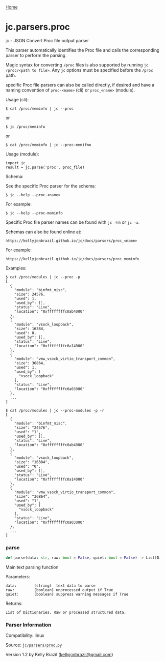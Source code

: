 [Home](https://kellyjonbrazil.github.io/jc/)
<a id="jc.parsers.proc"></a>

# jc.parsers.proc

jc - JSON Convert Proc file output parser

This parser automatically identifies the Proc file and calls the
corresponding parser to perform the parsing.

Magic syntax for converting `/proc` files is also supported by running
`jc /proc/<path to file>`. Any `jc` options must be specified before the
`/proc` path.

specific Proc file parsers can also be called directly, if desired and have
a naming convention of `proc-<name>` (cli) or `proc_<name>` (module).

Usage (cli):

    $ cat /proc/meminfo | jc --proc

or

    $ jc /proc/meminfo

or

    $ cat /proc/meminfo | jc --proc-memifno

Usage (module):

    import jc
    result = jc.parse('proc', proc_file)

Schema:

See the specific Proc parser for the schema:

    $ jc --help --proc-<name>

For example:

    $ jc --help --proc-meminfo

Specific Proc file parser names can be found with `jc -hh` or `jc -a`.

Schemas can also be found online at:

    https://kellyjonbrazil.github.io/jc/docs/parsers/proc_<name>

For example:

    https://kellyjonbrazil.github.io/jc/docs/parsers/proc_meminfo

Examples:

    $ cat /proc/modules | jc --proc -p
    [
      {
        "module": "binfmt_misc",
        "size": 24576,
        "used": 1,
        "used_by": [],
        "status": "Live",
        "location": "0xffffffffc0ab4000"
      },
      {
        "module": "vsock_loopback",
        "size": 16384,
        "used": 0,
        "used_by": [],
        "status": "Live",
        "location": "0xffffffffc0a14000"
      },
      {
        "module": "vmw_vsock_virtio_transport_common",
        "size": 36864,
        "used": 1,
        "used_by": [
          "vsock_loopback"
        ],
        "status": "Live",
        "location": "0xffffffffc0a03000"
      },
      ...
    ]

    $ cat /proc/modules | jc --proc-modules -p -r
    [
      {
        "module": "binfmt_misc",
        "size": "24576",
        "used": "1",
        "used_by": [],
        "status": "Live",
        "location": "0xffffffffc0ab4000"
      },
      {
        "module": "vsock_loopback",
        "size": "16384",
        "used": "0",
        "used_by": [],
        "status": "Live",
        "location": "0xffffffffc0a14000"
      },
      {
        "module": "vmw_vsock_virtio_transport_common",
        "size": "36864",
        "used": "1",
        "used_by": [
          "vsock_loopback"
        ],
        "status": "Live",
        "location": "0xffffffffc0a03000"
      },
      ...
    ]

<a id="jc.parsers.proc.parse"></a>

### parse

```python
def parse(data: str, raw: bool = False, quiet: bool = False) -> List[Dict]
```

Main text parsing function

Parameters:

    data:        (string)  text data to parse
    raw:         (boolean) unprocessed output if True
    quiet:       (boolean) suppress warning messages if True

Returns:

    List of Dictionaries. Raw or processed structured data.

### Parser Information
Compatibility:  linux

Source: [`jc/parsers/proc.py`](https://github.com/kellyjonbrazil/jc/blob/master/jc/parsers/proc.py)

Version 1.2 by Kelly Brazil (kellyjonbrazil@gmail.com)
